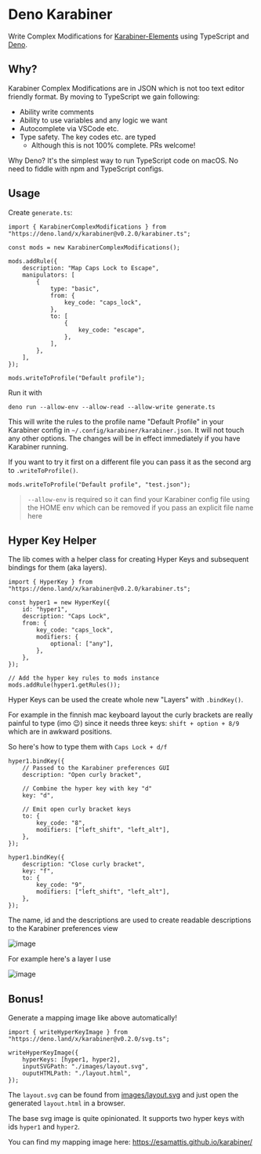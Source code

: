 # Deno Karabiner

Write Complex Modifications for
[Karabiner-Elements](https://karabiner-elements.pqrs.org/) using TypeScript
and [Deno](https://deno.land/).

## Why?

Karabiner Complex Modifications are in JSON which is not too text editor
friendly format. By moving to TypeScript we gain following:

-   Ability write comments
-   Ability to use variables and any logic we want
-   Autocomplete via VSCode etc.
-   Type safety. The key codes etc. are typed
    -   Although this is not 100% complete. PRs welcome!

Why Deno? It's the simplest way to run TypeScript code on macOS. No need to
fiddle with npm and TypeScript configs.

## Usage

Create `generate.ts`:

```tsx
import { KarabinerComplexModifications } from "https://deno.land/x/karabiner@v0.2.0/karabiner.ts";

const mods = new KarabinerComplexModifications();

mods.addRule({
    description: "Map Caps Lock to Escape",
    manipulators: [
        {
            type: "basic",
            from: {
                key_code: "caps_lock",
            },
            to: [
                {
                    key_code: "escape",
                },
            ],
        },
    ],
});

mods.writeToProfile("Default profile");
```

Run it with

```
deno run --allow-env --allow-read --allow-write generate.ts
```

This will write the rules to the profile name "Default Profile" in your
Karabiner config in `~/.config/karabiner/karabiner.json`. It will not touch
any other options. The changes will be in effect immediately if you have
Karabiner running.

If you want to try it first on a different file you can pass it as the second
arg to `.writeToProfile()`.

```tsx
mods.writeToProfile("Default profile", "test.json");
```

> `--allow-env` is required so it can find your Karabiner config file using
> the HOME env which can be removed if you pass an explicit file name here

## Hyper Key Helper

The lib comes with a helper class for creating Hyper Keys and subsequent
bindings for them (aka layers).

```tsx
import { HyperKey } from "https://deno.land/x/karabiner@v0.2.0/karabiner.ts";

const hyper1 = new HyperKey({
    id: "hyper1",
    description: "Caps Lock",
    from: {
        key_code: "caps_lock",
        modifiers: {
            optional: ["any"],
        },
    },
});

// Add the hyper key rules to mods instance
mods.addRule(hyper1.getRules());
```

Hyper Keys can be used the create whole new "Layers" with `.bindKey()`.

For example in the finnish mac keyboard layout the curly brackets are really
painful to type (imo 😉) since it needs three keys: `shift + option + 8/9`
which are in awkward positions.

So here's how to type them with `Caps Lock + d/f`

```tsx
hyper1.bindKey({
    // Passed to the Karabiner preferences GUI
    description: "Open curly bracket",

    // Combine the hyper key with key "d"
    key: "d",

    // Emit open curly bracket keys
    to: {
        key_code: "8",
        modifiers: ["left_shift", "left_alt"],
    },
});

hyper1.bindKey({
    description: "Close curly bracket",
    key: "f",
    to: {
        key_code: "9",
        modifiers: ["left_shift", "left_alt"],
    },
});
```

The name, id and the descriptions are used to create readable descriptions to
the Karabiner preferences view

![image](https://user-images.githubusercontent.com/225712/101291575-8e209980-3812-11eb-93cc-02ad07e4ee01.png)

For example here's a layer I use

![image](https://user-images.githubusercontent.com/225712/101291309-79430680-3810-11eb-9c57-935b8cc324d0.png)

## Bonus!

Generate a mapping image like above automatically!

```tsx
import { writeHyperKeyImage } from "https://deno.land/x/karabiner@v0.2.0/svg.ts";

writeHyperKeyImage({
    hyperKeys: [hyper1, hyper2],
    inputSVGPath: "./images/layout.svg",
    ouputHTMLPath: "./layout.html",
});
```

The `layout.svg` can be found from [images/layout.svg](images/layout.svg) and
just open the generated `layout.html` in a browser.

The base svg image is quite opinionated. It supports two hyper keys with ids
`hyper1` and `hyper2`.

You can find my mapping image here: <https://esamattis.github.io/karabiner/>
